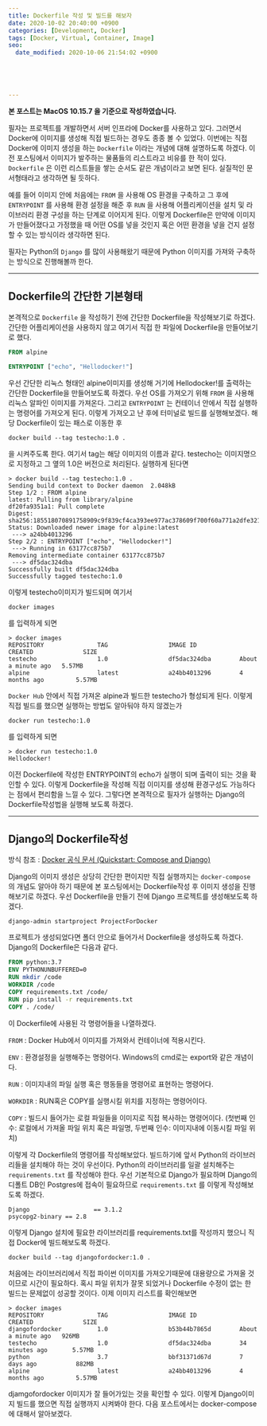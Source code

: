 ```yaml
---
title: Dockerfile 작성 및 빌드를 해보자
date: 2020-10-02 20:40:00 +0900
categories: [Development, Docker]
tags: [Docker, Virtual, Container, Image]
seo:
  date_modified: 2020-10-06 21:54:02 +0900





---
```


**본 포스트는 MacOS 10.15.7 을 기준으로 작성하였습니다.**

필자는 프로젝트를 개발하면서 서버 인프라에 Docker를 사용하고 있다. 그러면서 Docker에 이미지를 생성해 직접 빌드하는 경우도 종종 볼 수 있었다. 이번에는 직접 Docker에 이미지 생성을 하는 `Dockerfile` 이라는 개념에 대해 설명하도록 하겠다. 이전 포스팅에서 이미지가 발주하는 물품들의 리스트라고 비유를 한 적이 있다. `Dockerfile` 은 이런 리스트들을 쌓는 순서도 같은 개념이라고 보면 된다. 실질적인 문서형태라고 생각하면 될 듯하다. 

예를 들어 이미지 안에 처음에는 `FROM` 을 사용해 OS 환경을 구축하고 그 후에 `ENTRYPOINT` 를 사용해 환경 설정을 해준 후 `RUN` 을 사용해 어플리케이션을 설치 및 라이브러리 환경 구성을 하는 단계로 이어지게 된다. 이렇게 Dockerfile은 만약에 이미지가 만들어졌다고 가정했을 때 어떤 OS를 넣을 것인지 혹은 어떤 환경을 넣을 건지 설정할 수 있는 방식이라 생각하면 된다.

필자는 Python의 `Django` 를 많이 사용해왔기 때문에 Python 이미지를 가져와 구축하는 방식으로 진행해볼까 한다.

-----

## Dockerfile의 간단한 기본형태

본격적으로 `Dockerfile` 을 작성하기 전에 간단한 Dockerfile을 작성해보기로 하겠다. 간단한 어플리케이션을 사용하지 않고 여기서 직접 한 파일에 Dockerfile을 만들어보기로 했다.

```dockerfile
FROM alpine

ENTRYPOINT ["echo", "Hellodocker!"]
```

우선 간단한 리눅스 형태인 alpine이미지를 생성해 거기에 Hellodocker!를 출력하는 간단한 Dockerfile을 만들어보도록 하겠다. 우선 OS를 가져오기 위해 `FROM` 을 사용해 리눅스 알파인 이미지를 가져온다. 그리고 `ENTRYPOINT` 는 컨테이너 안에서 직접 실행하는 명령어를 가져오게 된다. 이렇게 가져오고 난 후에 터미널로 빌드를 실행해보겠다. 해당 Dockerfile이 있는 패스로 이동한 후

```
docker build --tag testecho:1.0 .
```

을 시켜주도록 한다. 여기서 tag는 해당 이미지의 이름과 같다. testecho는 이미지명으로 지정하고 그 옆의 1.0은 버전으로 처리된다. 실행하게 된다면

```
> docker build --tag testecho:1.0 .
Sending build context to Docker daemon  2.048kB
Step 1/2 : FROM alpine
latest: Pulling from library/alpine
df20fa9351a1: Pull complete 
Digest: sha256:185518070891758909c9f839cf4ca393ee977ac378609f700f60a771a2dfe321
Status: Downloaded newer image for alpine:latest
 ---> a24bb4013296
Step 2/2 : ENTRYPOINT ["echo", "Hellodocker!"]
 ---> Running in 63177cc875b7
Removing intermediate container 63177cc875b7
 ---> df5dac324dba
Successfully built df5dac324dba
Successfully tagged testecho:1.0
```

이렇게 testecho이미지가 빌드되며 여기서 

```
docker images
```

를 입력하게 되면 

```
> docker images
REPOSITORY               TAG                 IMAGE ID            CREATED              SIZE
testecho                 1.0                 df5dac324dba        About a minute ago   5.57MB
alpine                   latest              a24bb4013296        4 months ago         5.57MB
```

`Docker Hub` 안에서 직접 가져온 alpine과 빌드한 testecho가 형성되게 된다. 이렇게 직접 빌드를 했으면 실행하는 방법도 알아둬야 하지 않겠는가

```
docker run testecho:1.0
```

를 입력하게 되면

```
> docker run testecho:1.0
Hellodocker!
```

이전 Dockerfile에 작성한 ENTRYPOINT의 echo가 실행이 되며 출력이 되는 것을 확인할 수 있다. 이렇게 Dockerfile을 작성해 직접 이미지를 생성해 환경구성도 가능하다는 점에서 편리함을 느낄 수 있다. 그렇다면 본격적으로 필자가 실행하는 Django의 Dockerfile작성법을 실행해 보도록 하겠다.

-----

## Django의 Dockerfile작성

방식 참조 : [Docker 공식 문서 (Quickstart: Compose and Django)](https://docs.docker.com/compose/django/)

Django의 이미지 생성은 상당히 간단한 편이지만 직접 실행까지는 `docker-compose` 의 개념도 알아야 하기 때문에 본 포스팅에서는 Dockerfile작성 후 이미지 생성을 진행해보기로 하겠다. 우선 Dockerfile을 만들기 전에 Django 프로젝트를 생성해보도록 하겠다. 

```
django-admin startproject ProjectForDocker
```

프로젝트가 생성되었다면 폴더 안으로 들어가서 Dockerfile을 생성하도록 하겠다. Django의 Dockerfile은 다음과 같다.

```dockerfile
FROM python:3.7
ENV PYTHONUNBUFFERED=0
RUN mkdir /code
WORKDIR /code
COPY requirements.txt /code/
RUN pip install -r requirements.txt
COPY . /code/
```

이 Dockerfile에 사용된 각 명령어들을 나열하겠다.

`FROM` : Docker Hub에서 이미지를 가져와서 컨테이너에 적용시킨다.

`ENV` : 환경설정을 실행해주는 명령어다. Windows의 cmd로는 export와 같은 개념이다.

`RUN` : 이미지내의 파일 실행 혹은 행동들을 명령어로 표현하는 명령어다.

`WORKDIR` : RUN혹은 COPY를 실행시킬 위치를 지정하는 명령어이다.

`COPY` : 빌드시 들어가는 로컬 파일들을 이미지로 직접 복사하는 명령어이다. (첫번째 인수: 로컬에서 가져올 파일 위치 혹은 파일명, 두번째 인수: 이미지내에 이동시킬 파일 위치)



이렇게 각 Dockerfile의 명령어를 작성해보았다. 빌드하기에 앞서 Python의 라이브러리들을 설치해야 하는 것이 우선이다. Python의 라이브러리를 일괄 설치해주는 `requirements.txt` 를 작성해야 한다. 우선 기본적으로 Django가 필요하며 Django의 디폴트 DB인 Postgres에 접속이 필요하므로 `requirements.txt` 를 이렇게 작성해보도록 하겠다.

```
Django 					== 3.1.2
psycopg2-binary == 2.8
```

이렇게 Django 설치에 필요한 라이브러리를 requirements.txt를 작성까지 했으니 직접 Docker에 빌드해보도록 하겠다.

```
docker build --tag djangofordocker:1.0 .
```

처음에는 라이브러리에서 직접 파이썬 이미지를 가져오기때문에 대용량으로 가져올 것이므로 시간이 필요하다. 혹시 파일 위치가 잘못 되었거나 Dockerfile 수정이 없는 한 빌드는 문제없이 성공할 것이다. 이제 이미지 리스트를 확인해보면

```
> docker images
REPOSITORY               TAG                 IMAGE ID            CREATED              SIZE
djangofordocker          1.0                 b53b44b7865d        About a minute ago   926MB
testecho                 1.0                 df5dac324dba        34 minutes ago       5.57MB
python                   3.7                 bbf31371d67d        7 days ago           882MB
alpine                   latest              a24bb4013296        4 months ago         5.57MB
```

djamgofordocker 이미지가 잘 들어가있는 것을 확인할 수 있다. 이렇게 Django이미지 빌드를 했으면 직접 실행까지 시켜봐야 한다. 다음 포스트에서는 docker-compose에 대해서 알아보겠다.